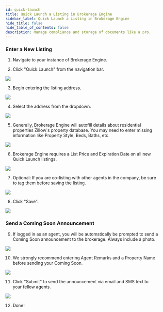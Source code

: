 ```yaml
---
id: quick-launch
title: Quick Launch a Listing in Brokerage Engine
sidebar_label: Quick Launch a Listing in Brokerage Engine
hide_title: false
hide_table_of_contents: false
description: Manage compliance and storage of documents like a pro.
---
```

### Enter a New Listing

1. Navigate to your instance of Brokerage Engine.

2. Click "Quick Launch" from the navigation bar.

![](https://colony-recorder.s3.amazonaws.com/scribe_documents/cfd52618-a424-4450-b654-6098ab4a38a8/actions/e1ee68b5-9fc8-4a9e-b958-053c6b0c6e23/cropped_screenshot_$1602007852.jpeg)

3. Begin entering the listing address.

![](https://colony-recorder.s3.amazonaws.com/scribe_documents/cfd52618-a424-4450-b654-6098ab4a38a8/actions/c88ee33e-6793-4317-8e05-f4b2b4c5c8b6/cropped_screenshot_$1602007853.jpeg)

4. Select the address from the dropdown.

![](https://colony-recorder.s3.amazonaws.com/scribe_documents/cfd52618-a424-4450-b654-6098ab4a38a8/actions/3d219fd8-9893-40bd-bc6b-3541d485c58f/cropped_screenshot_$1602007854.jpeg)

5. Generally, Brokerage Engine will autofill details about residential properties Zillow's property database. You may need to enter missing information like Property Style, Beds, Baths, etc.

![](https://colony-recorder.s3.amazonaws.com/scribe_documents/cfd52618-a424-4450-b654-6098ab4a38a8/actions/94024100-51a2-4c26-bf9d-0d182f4eff3c/cropped_screenshot_$1602007854.jpeg)

6. Brokerage Engine requires a List Price and Expiration Date on all new Quick Launch listings.

![](https://colony-recorder.s3.amazonaws.com/scribe_documents/cfd52618-a424-4450-b654-6098ab4a38a8/actions/e086871b-1473-4336-9ca8-d6397e2a0428/cropped_screenshot_$1602007855.jpeg)

7. Optional: If you are co-listing with other agents in the company, be sure to tag them before saving the listing.

![](https://colony-recorder.s3.amazonaws.com/scribe_documents/cfd52618-a424-4450-b654-6098ab4a38a8/actions/bce53665-c700-463c-a9f0-efd71a8070ca/cropped_screenshot_$1602007857.jpeg)

8. Click "Save".

![](https://colony-recorder.s3.amazonaws.com/scribe_documents/cfd52618-a424-4450-b654-6098ab4a38a8/actions/0d3c83ea-b2e4-4ee4-b350-8e53e96201e1/cropped_screenshot_$1602007858.jpeg)

### Send a Coming Soon Announcement

9. If logged in as an agent, you will be automatically be prompted to send a Coming Soon announcement to the brokerage. Always include a photo.

![](https://colony-recorder.s3.amazonaws.com/scribe_documents/cfd52618-a424-4450-b654-6098ab4a38a8/actions/ba1384ee-0880-4e1f-9838-cec9d5e4883d/cropped_screenshot_$1602007858.jpeg)

10. We strongly recommend entering Agent Remarks and a Property Name before sending your Coming Soon.

![](https://colony-recorder.s3.amazonaws.com/scribe_documents/cfd52618-a424-4450-b654-6098ab4a38a8/actions/e2a3369b-47dd-4b56-bd6e-5a7d9e28f303/cropped_screenshot_$1602007859.jpeg)

11. Click "Submit" to send the announcement via email and SMS text to your fellow agents.

![](https://colony-recorder.s3.amazonaws.com/scribe_documents/cfd52618-a424-4450-b654-6098ab4a38a8/actions/bdcf0193-e9b3-4649-a20c-ff32c776161b/cropped_screenshot_$1602007859.jpeg)

12. Done!